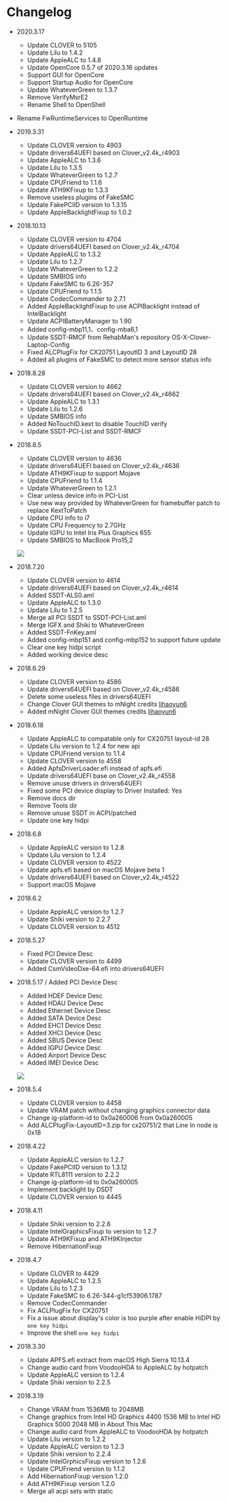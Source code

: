 # Changelog
- 2020.3.17
  
  - Update CLOVER to 5105
  - Update Lilu to 1.4.2
  - Update AppleALC to 1.4.8
  - Update OpenCore 0.5.7 of 2020.3.16 updates
  - Support GUI for OpenCore
  - Support Startup Audio for OpenCore
  - Update WhateverGreen to 1.3.7
  - Remove VerifyMsrE2
  - Rename Shell to OpenShell
- Rename FwRuntimeServices to OpenRuntime
  
- 2019.3.31

  - Update CLOVER version to 4903
  - Update drivers64UEFI based on Clover_v2.4k_r4903
  - Update AppleALC to 1.3.6
  - Update Lilu to 1.3.5
  - Update WhateverGreen to 1.2.7
  - Update CPUFriend to 1.1.6
  - Update ATH9KFixup to 1.3.3
  - Remove useless plugins of FakeSMC
  - Update FakePCIID version to 1.3.15
  - Update AppleBacklightFixup to 1.0.2

- 2018.10.13
  - Update CLOVER version to 4704
  - Update drivers64UEFI based on Clover_v2.4k_r4704
  - Update AppleALC to 1.3.2
  - Update Lilu to 1.2.7
  - Update WhateverGreen to 1.2.2
  - Update SMBIOS info
  - Update FakeSMC to 6.26-357
  - Update CPUFriend to 1.1.5
  - Update CodecCommander to 2.7.1
  - Added AppleBacklightFixup to use ACPIBacklight instead of IntelBacklight
  - Update ACPIBatteryManager to 1.90
  - Added config-mbp11,1、config-mba6,1
  - Update SSDT-RMCF from RehabMan's repository OS-X-Clover-Laptop-Config
  - Fixed ALCPlugFix for CX20751 LayoutID 3 and LayoutID 28
  - Added all plugins of FakeSMC to detect more sensor status info

- 2018.8.28
  - Update CLOVER version to 4662
  - Update drivers64UEFI based on Clover_v2.4k_r4662
  - Update AppleALC to 1.3.1
  - Update Lilu to 1.2.6
  - Update SMBIOS info
  - Added NoTouchID.kext to disable TouchID verify
  - Update SSDT-PCI-List and SSDT-RMCF

- 2018.8.5
  - Update CLOVER version to 4636
  - Update drivers64UEFI based on Clover_v2.4k_r4636
  - Update ATH9KFixup to support Mojave
  - Update CPUFriend to 1.1.4
  - Update WhateverGreen to 1.2.1
  - Clear unless device info in PCI-List
  - Use new way provided by WhateverGreen for framebuffer patch to replace KextToPatch
  - Update CPU info to i7
  - Update CPU Frequency to 2.7GHz
  - Update IGPU to Intel Iris Plus Graphics 655
  - Update SMBIOS to MacBook Pro15,2

  ![](https://raw.githubusercontent.com/athlonreg/BlogImages/master/Images/60/8d18a5fd6a30ada82cad14044f33df.jpg)

- 2018.7.20
  - Update CLOVER version to 4614
  - Update drivers64UEFI based on Clover_v2.4k_r4614
  - Added SSDT-ALS0.aml
  - Update AppleALC to 1.3.0
  - Update Lilu to 1.2.5
  - Merge all PCI SSDT to SSDT-PCI-List.aml
  - Merge IGFX and Shiki to WhateverGreen
  - Added SSDT-FnKey.aml
  - Added config-mbp151 and config-mbp152 to support future update
  - Clear one key hidpi script
  - Added working device desc

- 2018.6.29
  - Update CLOVER version to 4586
  - Update drivers64UEFI based on Clover_v2.4k_r4586
  - Delete some useless files in drivers64UEFI
  - Change Clover GUI themes to mNight credits [lihaoyun6](https://github.com/lihaoyun6)
  - Added mNight Clover GUI themes credits [lihaoyun6](https://github.com/lihaoyun6)

- 2018.6.18
  - Update AppleALC to compatable only for CX20751 layout-id 28
  - Update Lilu version to 1.2.4 for new api
  - Update CPUFriend version to 1.1.4
  - Update CLOVER version to 4558
  - Added ApfsDriverLoader.efi instead of apfs.efi
  - Update drivers64UEFI base on Clover_v2.4k_r4558
  - Remove unuse drivers in drivers64UEFI
  - Fixed some PCI device display to Driver Installed: Yes
  - Remove docs dir
  - Remove Tools dir
  - Remove unuse SSDT in ACPI/patched
  - Update one key hidpi

- 2018.6.8
  - Update AppleALC version to 1.2.8
  - Update Lilu version to 1.2.4
  - Update CLOVER version to 4522
  - Update apfs.efi based on macOS Mojave beta 1
  - Update drivers64UEFI based on Clover_v2.4k_r4522
  - Support macOS Mojave

- 2018.6.2
  - Update AppleALC version to 1.2.7
  - Update Shiki version to 2.2.7
  - Update CLOVER version to 4512 

- 2018.5.27
  - Fixed PCI Device Desc 
  - Update CLOVER version to 4499 
  - Added CsmVideoDxe-64.efi into drivers64UEFI 

- 2018.5.17 / Added PCI Device Desc 
  - Added HDEF Device Desc 
  - Added HDAU Device Desc 
  - Added Ethernet Device Desc 
  - Added SATA Device Desc 
  - Added EHC1 Device Desc 
  - Added XHCI Device Desc 
  - Added SBUS Device Desc 
  - Added IGPU Device Desc 
  - Added Airport Device Desc 
  - Added IMEI Device Desc 

  ![](http://ovefvi4g3.bkt.clouddn.com/15265693466666.jpg)

- 2018.5.4
  - Update CLOVER version to 4458
  - Update VRAM patch without changing graphics connector data
  - Change ig-platform-id to 0x0a260006 from 0x0a260005
  - Add ALCPlugFix-LayoutID=3.zip for cx20751/2 that Line In node is 0x18 

- 2018.4.22
  - Update AppleALC version to 1.2.7
  - Update FakePCIID version to 1.3.12
  - Update RTL8111 version to 2.2.2
  - Change ig-platform-id to 0x0a260005
  - Implement backlight by DSDT
  - Update CLOVER version to 4445

- 2018.4.11
  - Update Shiki version to 2.2.6
  - Update IntelGraphicsFixup to version to 1.2.7
  - Update ATH9KFixup and ATH9KInjector
  - Remove HibernationFixup 

- 2018.4.7
  - Update CLOVER to 4429
  - Update AppleALC to 1.2.5
  - Update Lilu to 1.2.3
  - Update FakeSMC to 6.26-344-g1cf53906.1787
  - Remove CodecCommander
  - Fix ACLPlugFix for CX20751
  - Fix a issue about display's color is too purple after enable HiDPI by `one key hidpi`
  - Improve the shell `one key hidpi`

- 2018.3.30
  - Update APFS.efi extract from macOS High Sierra 10.13.4
  - Change audio card from VoodooHDA to AppleALC by hotpatch
  - Update AppleALC version to 1.2.4
  - Update Shiki version to 2.2.5

- 2018.3.19
  - Change VRAM from 1536MB to 2048MB
  - Change graphics from Intel HD Graphics 4400 1536 MB to Intel HD Graphics 5000 2048 MB in About This Mac
  - Change audio card from AppleALC to VoodooHDA by hotpatch
  - Update Lilu version to 1.2.2
  - Update AppleALC version to 1.2.3
  - Update Shiki version to 2.2.4
  - Update IntelGrphicsFixup version to 1.2.6
  - Update CPUFriend version to 1.1.2
  - Add HibernationFixup version 1.2.0
  - Add ATH9KFixup version 1.2.0
  - Merge all acpi sets with static


